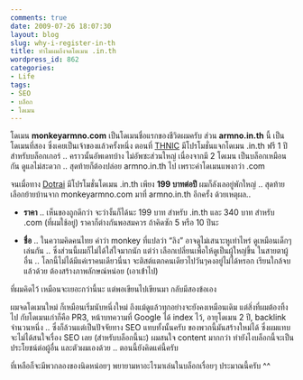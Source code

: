 ```yaml
---
comments: true
date: 2009-07-26 18:07:30
layout: blog
slug: why-i-register-in-th
title: ทำไมผมถึงจดโดเมน .in.th
wordpress_id: 862
categories:
- Life
tags:
- SEO
- บล็อก
- โดเมน
---
```


โดเมน **monkeyarmno.com** เป็นโดเมนชื่อแรกของชีวิตผมครับ ส่วน **armno.in.th** นี้ เป็นโดเมนที่สอง ซึ่งเคยเป็นเจ้าของแล้วครั้งหนึ่ง ตอนที่ [THNIC](http://www.thnic.co.th) มีโปรโมชั่นแจกโดเมน .in.th ฟรี 1 ปี สำหรับบล็อกเกอร์ .. คราวนั้นอัพเดทบ้าง ไม่อัพซะส่วนใหญ่ เนื่องจากมี 2 โดเมน เป็นบล็อกเหมือนกัน ดูแลไม่สะดวก .. สุดท้ายก็ต้องปล่อย armno.in.th ไป เพราะค่าโดเมนแพงกว่า .com

 

จนเมื่อทาง [Dotrai](http://www.dotarai.com) มีโปรโมชั่นโดเมน .in.th เพียง **199 บาทต่อปี** ผมก็ลังเลอยู่พักใหญ่ .. สุดท้าย เลือกย้ายบ้านจาก monkeyarmno.com มาที่ armno.in.th อีกครั้ง ด้วยเหตุผล..

 

  
  * **ราคา** .. เห็นของถูกดีกว่า จะว่างั้นก็ได้นะ 199 บาท สำหรับ .in.th และ 340 บาท สำหรับ .com (ที่ผมใช้อยู่) ราคาก็ต่างกันพอสมควร ถ้าคิดซัก 5 หรือ 10 ปีนะ
   
  * **ชื่อ** .. ในความคิดคนไทย คำว่า monkey ที่แปลว่า “ลิง” อาจดูไม่เสนาะหูเท่าไหร่ ดูเหมือนเด็กๆเล่นกัน .. ซึ่งส่วนนี้ผมก็ไม่ได้ใส่ใจมากนัก แต่ว่า เลือกเปลี่ยนเพื่อให้ดูเป็นผู้ใหญ่ขึ้น ในสายตาผู้อื่น .. โลกนี้ไม่ได้มีแค่เราคนเดียวนี่นา จะติสต์แตกคนเดียวไปวันๆคงอยู่ไม่ได้หรอก เรียนใกล้จบแล้วด้วย ต้องสร้างภาพลักษณ์หน่อย (เอาเข้่าไป)
 

ที่ผมคิดไว้ เหมือนจะเยอะกว่านี้นะ แต่พอเขียนไปเขียนมา กลับมีสองข้อเอง

 

ผมจดโดเมนใหม่ ก็เหมือนเริ่มนับหนึ่งใหม่ ถึงแม้ดูแล้วทุกอย่างจะยังคงเหมือนเดิม แต่สิ่งที่ผมต้องทิ้งไป กับโดเมนเก่าก็คือ PR3, หน้าบทความที่ Google ได้ index ไว้, อายุโดเมน 2 ปี, backlink จำนวนหนึ่ง .. ซึ่งก็ล้วนแต่เป็นปัจจัยทาง SEO แทบทั้งนั้นครับ ของพวกนี้มันสร้างใหม่ได้ ซึ่งผมแทบจะไม่ได้สนใจเรื่อง SEO เลย (สำหรับบล็อกนี้นะ) ผมสนใจ content มากกว่า ทำยังไงบล็อกนี้จะเป็นประโยชน์ต่อผู้อื่น และตัวผมเองด้วย .. ตอนนี้ยังคิดแค่นี้ครับ

 

ที่เหลือก็จะมีพวกลองของนิดหน่อยๆ พยายามหาอะไรมาเล่นในบล็อกเรื่อยๆ ประมาณนี้ครับ ^^
